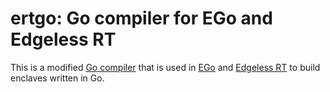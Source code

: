 # ertgo: Go compiler for EGo and Edgeless RT

This is a modified [Go compiler](https://github.com/golang/go) that is used in [EGo](https://github.com/edgelesssys/ego) and [Edgeless RT](https://github.com/edgelesssys/edgelessrt) to build enclaves written in Go.
